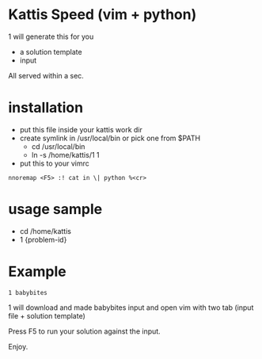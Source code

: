 # Kattis Speed (vim + python)

1 will generate this for you
* a solution template
* input

All served within a sec. 

# installation
- put this file inside your kattis work dir
- create symlink in /usr/local/bin or pick one from $PATH
   * cd /usr/local/bin
   * ln -s /home/kattis/1 1
- put this to your vimrc
 ```
nnoremap <F5> :! cat in \| python %<cr>
 ```
# usage sample
 - cd /home/kattis
 - 1 {problem-id}

# Example

```1 babybites```

1 will download and made babybites input and open vim with two tab (input file + solution template)

Press F5 to run your solution against the input.

Enjoy.
